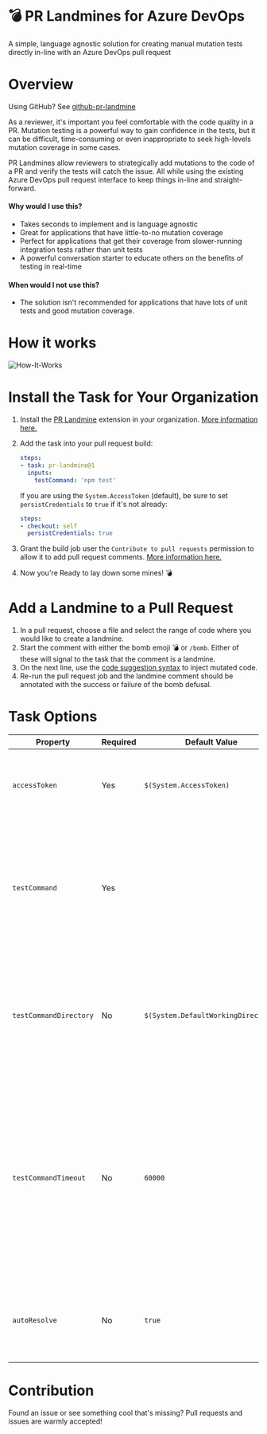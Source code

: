 # 💣 PR Landmines for Azure DevOps
A simple, language agnostic solution for creating manual mutation tests directly in-line with an Azure DevOps pull request

# Overview
Using GitHub? See [github-pr-landmine](https://github.com/tylermurry/github-pr-landmine)

As a reviewer, it's important you feel comfortable with the code quality in a PR.
Mutation testing is a powerful way to gain confidence in the tests, but it can be difficult, time-consuming or even inappropriate to seek high-levels mutation coverage in some cases.

PR Landmines allow reviewers to strategically add mutations to the code of a PR and verify the tests will catch the issue. All while using the existing Azure DevOps pull request interface to keep things in-line and straight-forward. 

#### Why would I use this?
* Takes seconds to implement and is language agnostic
* Great for applications that have little-to-no mutation coverage
* Perfect for applications that get their coverage from slower-running integration tests rather than unit tests
* A powerful conversation starter to educate others on the benefits of testing in real-time

#### When would I not use this?
* The solution isn't recommended for applications that have lots of unit tests and good mutation coverage.
 
# How it works
![How-It-Works](images/how-it-works.gif)

# Install the Task for Your Organization
1. Install the [PR Landmine](https://marketplace.visualstudio.com/items?itemName=tylermurry.pr-landmine) extension in your organization. [More information here.](https://docs.microsoft.com/en-us/azure/devops/marketplace/install-extension?view=azure-devops&tabs=browser)
1. Add the task into your pull request build:

    ```yml
    steps:
    - task: pr-landmine@1
      inputs:
        testCommand: 'npm test'
    ```
    If you are using the `System.AccessToken` (default), be sure to set `persistCredentials` to `true` if it's not already:
    ```yml
    steps:
    - checkout: self
      persistCredentials: true
    ```  
1. Grant the build job user the `Contribute to pull requests` permission to allow it to add pull request comments. [More information here.](https://docs.microsoft.com/en-us/azure/devops/organizations/security/set-git-tfvc-repository-permissions?view=azure-devops#set-git-repository-permissions)
1. Now you're Ready to lay down some mines! 💣

# Add a Landmine to a Pull Request
1. In a pull request, choose a file and select the range of code where you would like to create a landmine.
1. Start the comment with either the bomb emoji 💣 or `/bomb`. Either of these will signal to the task that the comment is a landmine.
1. On the next line, use the [code suggestion syntax](https://devblogs.microsoft.com/devops/introducing-the-new-pull-request-experience-for-azure-repos/#add-suggested-changes-and-commit-within-a-pull-request) to inject mutated code.
1. Re-run the pull request job and the landmine comment should be annotated with the success or failure of the bomb defusal.

# Task Options
| Property               | Required | Default Value                       | Description                                                                                                                                                                                                   |
| -----------------------|----------|-------------------------------------|---------------------------------------------------------------------------------------------------------------------------------------------------------------------------------------------------------------|
| `accessToken`          | Yes      | `$(System.AccessToken)`             | The access token used to retrieve and update comments on the pull requests                                                                                                                                    |
| `testCommand`          | Yes      |                                     | The command that is executed after each landmine is added. Ideally, this includes other static validation such as linting.                                                                                    |
| `testCommandDirectory` | No       | `$(System.DefaultWorkingDirectory)` | The directory to apply the test command. Useful if your tests are orchestrated in a different directory than root.                                                                                            |
| `testCommandTimeout`   | No       | `60000`                             | The number of milliseconds to wait before bailing on the test command. Needs to be sufficiently high to run the test suite but low enough to catch infinite loops or runaway threads created by the mutation. |
| `autoResolve`          | No       | `true`                              | If the bomb is defused successfully, the original pull request comment will be auto-resolved.                                                                                                                 |

# Contribution
Found an issue or see something cool that's missing? Pull requests and issues are warmly accepted!   
